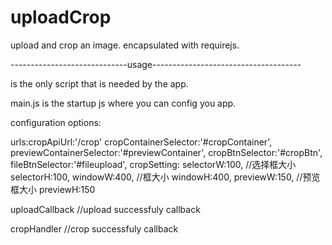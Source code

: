 uploadCrop
==========
upload and crop an image.
encapsulated with requirejs.

-----------------------------usage-------------------------------------
<script type="text/javascript" data-main="app" src="lib/require.js"></script>
is the only script that is needed by the app.

main.js
is the startup js where you can config you app.

configuration options:

urls:cropApiUrl:'/crop'
cropContainerSelector:'#cropContainer',
previewContainerSelector:'#previewContainer',
cropBtnSelector:'#cropBtn',
fileBtnSelector:'#fileupload',
cropSetting:
                selectorW:100, //选择框大小
                selectorH:100,
                windowW:400, //框大小
                windowH:400,
                previewW:150, //预览框大小
                previewH:150
            

        
uploadCallback //upload successfuly callback

cropHandler   //crop successfuly callback
